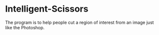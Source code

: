 # Intelligent-Scissors
The program is to help people cut a region of interest from an image just like the Photoshop.
